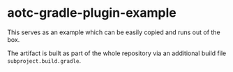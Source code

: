 # aotc-gradle-plugin-example
This serves as an example which can be easily copied and runs out of the box.

The artifact is built as part of the whole repository via an additional build file `subproject.build.gradle`.